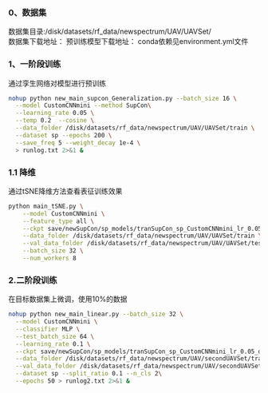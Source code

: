 
### 0、数据集
数据集目录:/disk/datasets/rf_data/newspectrum/UAV/UAVSet/  
数据集下载地址：
预训练模型下载地址：
conda依赖见environment.yml文件

### 1、一阶段训练
通过孪生网络对模型进行预训练
```bash
nohup python new_main_supcon_Generalization.py --batch_size 16 \
  --model CustomCNNmini --method SupCon\
  --learning_rate 0.05 \
  --temp 0.2  --cosine \
  --data_folder /disk/datasets/rf_data/newspectrum/UAV/UAVSet/train \
  --dataset sp --epochs 200 \
  --save_freq 5 --weight_decay 1e-4 \
  > runlog.txt 2>&1 &  
```

### 1.1 降维
通过tSNE降维方法查看表征训练效果
```bash
python main_tSNE.py \
    --model CustomCNNmini \
    --feature_type all \
    --ckpt save/newSupCon/sp_models/tranSupCon_sp_CustomCNNmini_lr_0.05_decay_0.0001_bsz_16_temp_0.2_trial_0_cosine/ckpt_epoch_140.pth \
    --data_folder /disk/datasets/rf_data/newspectrum/UAV/UAVSet/train \
    --val_data_folder /disk/datasets/rf_data/newspectrum/UAV/UAVSet/test \
    --batch_size 32 \
    --num_workers 8
```

### 2.二阶段训练
在目标数据集上微调，使用10%的数据
```bash
nohup python new_main_linear.py --batch_size 32 \
  --model CustomCNNmini \
  --classifier MLP \
  --test_batch_size 64 \
  --learning_rate 0.1 \
  --ckpt save/newSupCon/sp_models/tranSupCon_sp_CustomCNNmini_lr_0.05_decay_0.0001_bsz_16_temp_0.2_trial_0_cosine/ckpt_epoch_140.pth \
  --data_folder /disk/datasets/rf_data/newspectrum/UAV/secondUAVSet/train \
  --val_data_folder /disk/datasets/rf_data/newspectrum/UAV/secondUAVSet/test \
  --dataset sp --split_ratio 0.1 --n_cls 2\
  --epochs 50 > runlog2.txt 2>&1 &
```